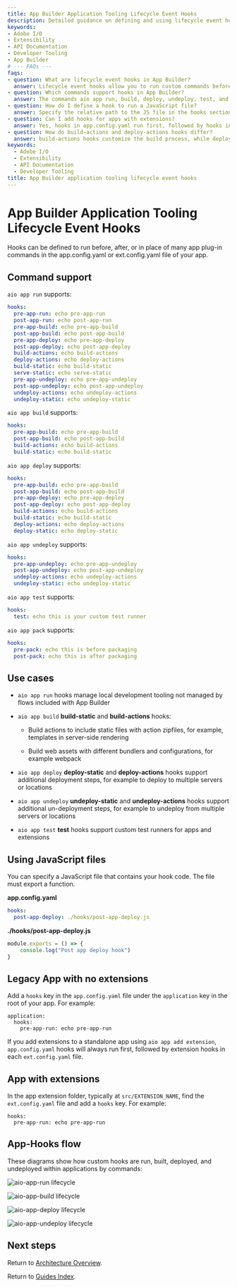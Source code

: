 ```yaml
---
title: App Builder Application Tooling Lifecycle Event Hooks
description: Detailed guidance on defining and using lifecycle event hooks in Adobe I/O App Builder for command customization and app extensibility.
keywords:
- Adobe I/O
- Extensibility
- API Documentation
- Developer Tooling
- App Builder
# --- FAQs ---
faqs:
- question: What are lifecycle event hooks in App Builder?
  answer: Lifecycle event hooks allow you to run custom commands before, after, or in place of app plug-in commands defined in your app’s config YAML files.
- question: Which commands support hooks in App Builder?
  answer: The commands aio app run, build, deploy, undeploy, test, and pack support various lifecycle event hooks customized via YAML configuration.
- question: How do I define a hook to run a JavaScript file?
  answer: Specify the relative path to the JS file in the hooks section of app.config.yaml or ext.config.yaml; the file must export a function.
- question: Can I add hooks for apps with extensions?
  answer: Yes, hooks in app.config.yaml run first, followed by hooks in each extension’s ext.config.yaml file.
- question: How do build-actions and deploy-actions hooks differ?
  answer: build-actions hooks customize the build process, while deploy-actions support additional deployment steps to multiple servers or locations.
keywords:
  - Adobe I/O
  - Extensibility
  - API Documentation
  - Developer Tooling
title: App Builder application tooling lifecycle event hooks
---
```

# App Builder Application Tooling Lifecycle Event Hooks

Hooks can be defined to run before, after, or in place of many app plug-in commands in the app.config.yaml or ext.config.yaml file of your app. 

## Command support

`aio app run` supports:

```yaml
hooks:
  pre-app-run: echo pre-app-run
  post-app-run: echo post-app-run
  pre-app-build: echo pre-app-build
  post-app-build: echo post-app-build
  pre-app-deploy: echo pre-app-deploy
  post-app-deploy: echo post-app-deploy
  build-actions: echo build-actions
  deploy-actions: echo deploy-actions
  build-static: echo build-static
  serve-static: echo serve-static
  pre-app-undeploy: echo pre-app-undeploy
  post-app-undeploy: echo post-app-undeploy
  undeploy-actions: echo undeploy-actions
  undeploy-static: echo undeploy-static
```

`aio app build` supports:

```yaml
hooks:
  pre-app-build: echo pre-app-build
  post-app-build: echo post-app-build
  build-actions: echo build-actions
  build-static: echo build-static
```

`aio app deploy` supports:

```yaml
hooks:
  pre-app-build: echo pre-app-build
  post-app-build: echo post-app-build
  pre-app-deploy: echo pre-app-deploy
  post-app-deploy: echo post-app-deploy
  build-actions: echo build-actions
  build-static: echo build-static
  deploy-actions: echo deploy-actions
  deploy-static: echo deploy-static
```

`aio app undeploy` supports:

```yaml
hooks:
  pre-app-undeploy: echo pre-app-undeploy
  post-app-undeploy: echo post-app-undeploy
  undeploy-actions: echo undeploy-actions
  undeploy-static: echo undeploy-static
```

`aio app test` supports:

```yaml
hooks:
  test: echo this is your custom test runner
```

`aio app pack` supports: 

```yaml
hooks: 
  pre-pack: echo this is before packaging
  post-pack: echo this is after packaging
```

## Use cases

- `aio app run` hooks manage local development tooling not managed by flows included with App Builder

- `aio app build` **build-static** and **build-actions** hooks:
  
  - Build actions to include static files with action zipfiles, for example, templates in server-side rendering
  
  - Build web assets with different bundlers and configurations, for example webpack

- `aio app deploy` **deploy-static** and **deploy-actions** hooks support additional deployment steps, for example to deploy to multiple servers or locations

- `aio app undeploy` **undeploy-static** and **undeploy-actions** hooks support additional un-deployment steps, for example to undeploy from multiple servers or locations

- `aio app test` **test** hooks support custom test runners for apps and extensions

## Using JavaScript files

You can specify a JavaScript file that contains your hook code. The file must export a function. 

**app.config.yaml**

```yaml
hooks:
  post-app-deploy: ./hooks/post-app-deploy.js
```

**./hooks/post-app-deploy.js**

```js
module.exports = () => {
    console.log("Post app deploy hook")
}
```

## Legacy App with no extensions

Add a `hooks` key in the `app.config.yaml` file under the `application` key in the root of your app. For example:

```
application:
  hooks:
    pre-app-run: echo pre-app-run
```

If you add extensions to a standalone app using `aio app add extension`,  `app.config.yaml` hooks will always run first, followed by extension hooks in each `ext.config.yaml` file.

## App with extensions

In the app extension folder, typically at `src/EXTENSION_NAME`, find the `ext.config.yaml` file and add a `hooks` key. For example:

```
hooks:
  pre-app-run: echo pre-app-run
```

## App-Hooks flow

These diagrams show how custom hooks are run, built, deployed, and undeployed within applications by commands:

![aio-app-run lifecycle](../../../images/aio-app-run.png)

![aio-app-build lifecycle](../../../images/aio-app-build.png)

![aio-app-deploy lifecycle](../../../images/aio-app-deploy.png)

![aio-app-undeploy lifecycle](../../../images/aio-app-undeploy.png)

## Next steps

Return to [Architecture Overview](architecture-overview.md).

Return to [Guides Index](../../index.md).
